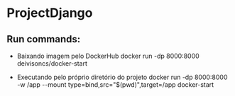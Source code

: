 # ProjectDjango

## Run commands: 
- Baixando imagem pelo DockerHub
docker run -dp 8000:8000 deivisoncs/docker-start

- Executando pelo próprio diretório do projeto
docker run -dp 8000:8000 -w /app --mount type=bind,src="$(pwd)",target=/app docker-start